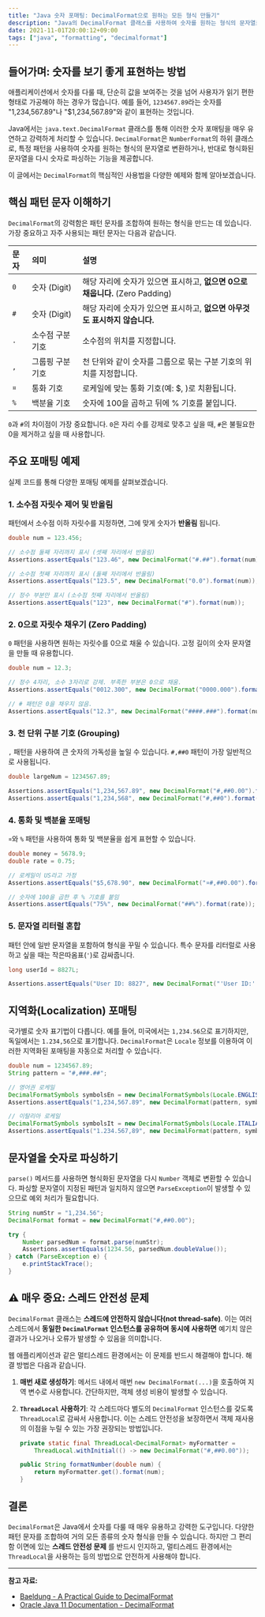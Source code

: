 ```yaml
---
title: "Java 숫자 포매팅: DecimalFormat으로 원하는 모든 형식 만들기"
description: "Java의 DecimalFormat 클래스를 사용하여 숫자를 원하는 형식의 문자열로 만드는 방법을 알아봅니다. 주요 패턴 문자의 의미, 소수점 처리, 그룹핑, 지역화(Localization) 방법과 함께, 멀티스레드 환경에서 반드시 주의해야 할 스레드 안전성 문제까지 자세히 설명합니다."
date: 2021-11-01T20:00:12+09:00
tags: ["java", "formatting", "decimalformat"]
---
```


## 들어가며: 숫자를 보기 좋게 표현하는 방법

애플리케이션에서 숫자를 다룰 때, 단순히 값을 보여주는 것을 넘어 사용자가 읽기 편한 형태로 가공해야 하는 경우가 많습니다. 예를 들어, `1234567.89`라는 숫자를 "1,234,567.89"나 "$1,234,567.89"와 같이 표현하는 것입니다. 

Java에서는 `java.text.DecimalFormat` 클래스를 통해 이러한 숫자 포매팅을 매우 유연하고 강력하게 처리할 수 있습니다. `DecimalFormat`은 `NumberFormat`의 하위 클래스로, 특정 패턴을 사용하여 숫자를 원하는 형식의 문자열로 변환하거나, 반대로 형식화된 문자열을 다시 숫자로 파싱하는 기능을 제공합니다.

이 글에서는 `DecimalFormat`의 핵심적인 사용법을 다양한 예제와 함께 알아보겠습니다.

## 핵심 패턴 문자 이해하기

`DecimalFormat`의 강력함은 패턴 문자를 조합하여 원하는 형식을 만드는 데 있습니다. 가장 중요하고 자주 사용되는 패턴 문자는 다음과 같습니다.

| 문자 | 의미 | 설명 |
| :--- | :--- | :--- |
| `0` | 숫자 (Digit) | 해당 자리에 숫자가 있으면 표시하고, **없으면 0으로 채웁니다.** (Zero Padding) |
| `#` | 숫자 (Digit) | 해당 자리에 숫자가 있으면 표시하고, **없으면 아무것도 표시하지 않습니다.** |
| `.` | 소수점 구분 기호 | 소수점의 위치를 지정합니다. |
| `,` | 그룹핑 구분 기호 | 천 단위와 같이 숫자를 그룹으로 묶는 구분 기호의 위치를 지정합니다. |
| `¤` | 통화 기호 | 로케일에 맞는 통화 기호(예: $, \)로 치환됩니다. |
| `%` | 백분율 기호 | 숫자에 100을 곱하고 뒤에 % 기호를 붙입니다. |

`0`과 `#`의 차이점이 가장 중요합니다. `0`은 자리 수를 강제로 맞추고 싶을 때, `#`은 불필요한 0을 제거하고 싶을 때 사용합니다.

## 주요 포매팅 예제

실제 코드를 통해 다양한 포매팅 예제를 살펴보겠습니다.

### 1. 소수점 자릿수 제어 및 반올림

패턴에서 소수점 이하 자릿수를 지정하면, 그에 맞게 숫자가 **반올림** 됩니다.

```java
double num = 123.456;

// 소수점 둘째 자리까지 표시 (셋째 자리에서 반올림)
Assertions.assertEquals("123.46", new DecimalFormat("#.##").format(num));

// 소수점 첫째 자리까지 표시 (둘째 자리에서 반올림)
Assertions.assertEquals("123.5", new DecimalFormat("0.0").format(num));

// 정수 부분만 표시 (소수점 첫째 자리에서 반올림)
Assertions.assertEquals("123", new DecimalFormat("#").format(num));
```

### 2. 0으로 자릿수 채우기 (Zero Padding)

`0` 패턴을 사용하면 원하는 자릿수를 0으로 채울 수 있습니다. 고정 길이의 숫자 문자열을 만들 때 유용합니다.

```java
double num = 12.3;

// 정수 4자리, 소수 3자리로 강제. 부족한 부분은 0으로 채움.
Assertions.assertEquals("0012.300", new DecimalFormat("0000.000").format(num));

// # 패턴은 0을 채우지 않음.
Assertions.assertEquals("12.3", new DecimalFormat("####.###").format(num));
```

### 3. 천 단위 구분 기호 (Grouping)

`,` 패턴을 사용하여 큰 숫자의 가독성을 높일 수 있습니다. `#,##0` 패턴이 가장 일반적으로 사용됩니다.

```java
double largeNum = 1234567.89;

Assertions.assertEquals("1,234,567.89", new DecimalFormat("#,##0.00").format(largeNum));
Assertions.assertEquals("1,234,568", new DecimalFormat("#,##0").format(largeNum)); // 반올림됨
```

### 4. 통화 및 백분율 포매팅

`¤`와 `%` 패턴을 사용하여 통화 및 백분율을 쉽게 표현할 수 있습니다.

```java
double money = 5678.9;
double rate = 0.75;

// 로케일이 US라고 가정
Assertions.assertEquals("$5,678.90", new DecimalFormat("¤#,##0.00").format(money));

// 숫자에 100을 곱한 후 % 기호를 붙임
Assertions.assertEquals("75%", new DecimalFormat("##%").format(rate));
```

### 5. 문자열 리터럴 혼합

패턴 안에 일반 문자열을 포함하여 형식을 꾸밀 수 있습니다. 특수 문자를 리터럴로 사용하고 싶을 때는 작은따옴표(`'`)로 감싸줍니다.

```java
long userId = 8827L;

Assertions.assertEquals("User ID: 8827", new DecimalFormat("'User ID:' #").format(userId));
```

## 지역화(Localization) 포매팅

국가별로 숫자 표기법이 다릅니다. 예를 들어, 미국에서는 `1,234.56`으로 표기하지만, 독일에서는 `1.234,56`으로 표기합니다. `DecimalFormat`은 `Locale` 정보를 이용하여 이러한 지역화된 포매팅을 자동으로 처리할 수 있습니다.

```java
double num = 1234567.89;
String pattern = "#,###.##";

// 영어권 로케일
DecimalFormatSymbols symbolsEn = new DecimalFormatSymbols(Locale.ENGLISH);
Assertions.assertEquals("1,234,567.89", new DecimalFormat(pattern, symbolsEn).format(num));

// 이탈리아 로케일
DecimalFormatSymbols symbolsIt = new DecimalFormatSymbols(Locale.ITALIAN);
Assertions.assertEquals("1.234.567,89", new DecimalFormat(pattern, symbolsIt).format(num));
```

## 문자열을 숫자로 파싱하기

`parse()` 메서드를 사용하면 형식화된 문자열을 다시 `Number` 객체로 변환할 수 있습니다. 파싱할 문자열이 지정된 패턴과 일치하지 않으면 `ParseException`이 발생할 수 있으므로 예외 처리가 필요합니다.

```java
String numStr = "1,234.56";
DecimalFormat format = new DecimalFormat("#,##0.00");

try {
    Number parsedNum = format.parse(numStr);
    Assertions.assertEquals(1234.56, parsedNum.doubleValue());
} catch (ParseException e) {
    e.printStackTrace();
}
```

## ⚠️ 매우 중요: 스레드 안전성 문제

`DecimalFormat` 클래스는 **스레드에 안전하지 않습니다(not thread-safe)**. 이는 여러 스레드에서 **동일한 `DecimalFormat` 인스턴스를 공유하며 동시에 사용하면** 예기치 않은 결과가 나오거나 오류가 발생할 수 있음을 의미합니다.

웹 애플리케이션과 같은 멀티스레드 환경에서는 이 문제를 반드시 해결해야 합니다. 해결 방법은 다음과 같습니다.

1.  **매번 새로 생성하기**: 메서드 내에서 매번 `new DecimalFormat(...)`을 호출하여 지역 변수로 사용합니다. 간단하지만, 객체 생성 비용이 발생할 수 있습니다.
2.  **`ThreadLocal` 사용하기**: 각 스레드마다 별도의 `DecimalFormat` 인스턴스를 갖도록 `ThreadLocal`로 감싸서 사용합니다. 이는 스레드 안전성을 보장하면서 객체 재사용의 이점을 누릴 수 있는 가장 권장되는 방법입니다.

    ```java
    private static final ThreadLocal<DecimalFormat> myFormatter = 
        ThreadLocal.withInitial(() -> new DecimalFormat("#,##0.00"));
    
    public String formatNumber(double num) {
        return myFormatter.get().format(num);
    }
    ```

## 결론

`DecimalFormat`은 Java에서 숫자를 다룰 때 매우 유용하고 강력한 도구입니다. 다양한 패턴 문자를 조합하여 거의 모든 종류의 숫자 형식을 만들 수 있습니다. 하지만 그 편리함 이면에 있는 **스레드 안전성 문제** 를 반드시 인지하고, 멀티스레드 환경에서는 `ThreadLocal`을 사용하는 등의 방법으로 안전하게 사용해야 합니다.

---

**참고 자료:**
- [Baeldung - A Practical Guide to DecimalFormat](https://www.baeldung.com/java-decimalformat)
- [Oracle Java 11 Documentation - DecimalFormat](https://docs.oracle.com/en/java/javase/11/docs/api/java.base/java/text/DecimalFormat.html)